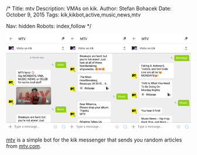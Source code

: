 /*
Title: mtv
Description: VMAs on kik.
Author: Stefan Bohacek
Date: October 9, 2015
Tags: kik,kikbot,active,music,news,mtv

Nav: hidden
Robots: index,follow
*/

[![](/content/bots/kik-bots/images/mtv.png)](http://kik.me/mtv)

[mtv](http://kik.me/mtv) is a simple bot for the kik messenger that sends you random articles from [mtv.com](http://www.mtv.com/).